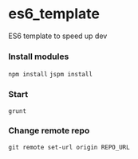 # es6_template
ES6 template to speed up dev

### Install modules
`npm install`
`jspm install`

### Start
`grunt`

### Change remote repo
`git remote set-url origin REPO_URL`
